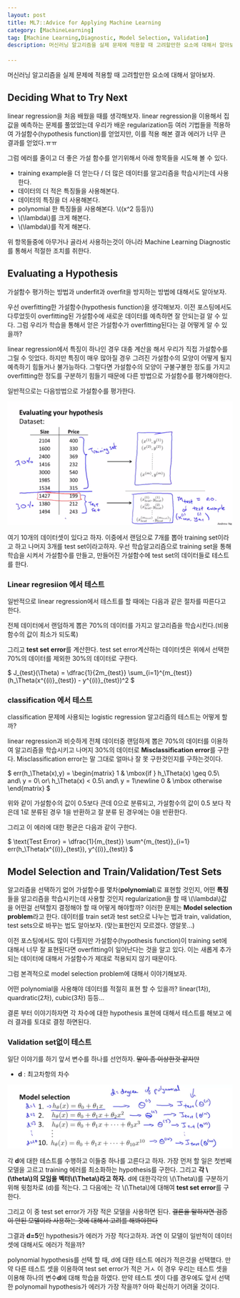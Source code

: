 ```yaml
---
layout: post
title: ML7::Advice for Applying Machine Learning
category: [MachineLearning]
tag: [Machine Learning,Diagnostic, Model Selection, Validation]
description: 머신러닝 알고리즘을 실제 문제에 적용할 때 고려할만한 요소에 대해서 알아보자.

---
```


머신러닝 알고리즘을 실제 문제에 적용할 때 고려할만한 요소에 대해서 알아보자.


## Deciding What to Try Next

linear regression을 처음 배웠을 때를 생각해보자. linear regression을 이용해서 집 값을 예측하는 문제를 풀었었는데 우리가 배운 regularization등 여러 기법들을 적용하여 가설함수(hypothesis function)를 얻었지만, 이를 적용 해본 결과 에러가 너무 큰 결과를 얻었다.ㅠㅠ

그럼 에러를 줄이고 더 좋은 가설 함수를 얻기위해서 아래 항목들을 시도해 볼 수 있다.

 - training example을 더 얻는다 / 더 많은 데이터를 알고리즘을 학습시키는데 사용한다.
 - 데이터의 더 적은 특징들을 사용해본다.
 - 데이터의 특징을 더 사용해본다.
 - polynomial 한 특징들을 사용해본다. \\((x^2 등등)\\)
 - \\(\lambda\\)를 크게 해본다.
 - \\(\lambda\\)를 작게 해본다.

위 항목들중에 아무거나 골라서 사용하는것이 아니라 Machine Learning Diagnostic를 통해서 적절한 조치를 취한다. 

## Evaluating a Hypothesis

가설함수 평가하는 방법과 underfit과 overfit을 방지하는 방법에 대해서도 알아보자.

우선 overfitting한 가설함수(hypothesis function)을 생각해보자. 이전 포스팅에서도 다루었듯이 overfitting된 가설함수에 새로운 데이터를 예측하면 잘 안되는걸 알 수 있다. 그럼 우리가 학습을 통해서 얻은 가설함수가 overfitting된다는 걸 어떻게 알 수 있을까?

linear regression에서 특징이 하나인 경우 대충 계산을 해서 우리가 직접 가설함수를 그릴 수 잇었다. 하지만 특징이 매우 많아질 경우 그려진 가설함수의 모양이 어떻게 될지 예측하기 힘들거나 불가능하다. 그렇다면 가설함수의 모양이 구불구불한 정도를 가지고 overfitting한 정도를 구분하기 힘들기 때문에 다른  방법으로 가설함수를 평가해야한다.

일반적으로는 다음방법으로 가설함수를 평가한다.

![예1](/assets/posts/MachineLearning/ml7-0.png)

여기 10개의 데이터셋이 있다고 하자. 이중에서 랜덤으로 7개를 뽑아 training set이라고 하고 나머지 3개를 test set이라고하자. 우선 학습알고리즘으로 training set을 통해 학습을 시켜서 가설함수를 만들고, 만들어진 가설함수에 test set의 데이터들로 테스트를 한다.

### Linear regresiion 에서 테스트

일반적으로 linear regression에서 테스트를 할 때에는 다음과 같은 절차를 따른다고 한다.

전체 데이터에서 랜덤하게 뽑은 70%의 데이터를 가지고 알고리즘을 학습시킨다.(비용함수의 값이 최소가 되도록)

그리고 **test set error**를 계산한다. test set error계산하는 데이터셋은 위에서 선택한 70%의 데이터를 제외한 30%의 데이터로 구한다.

<div>
$
J_{test}(\Theta) = \dfrac{1}{2m_{test}} \sum_{i=1}^{m_{test}}(h_\Theta(x^{(i)}_{test}) - y^{(i)}_{test})^2
$
</div>

### classification 에서 테스트

classification 문제에 사용되는 logistic regression 알고리즘의 테스트는 어떻게 할까?

linear regression과 비슷하게 전체 데이터중 랜덤하게 뽑은 70%의 데이터를 이용하여 알고리즘을 학습시키고 나머지 30%의 데이터로 **Misclassification error**를 구한다. Misclassification error는 말 그대로 얼마나 잘 못 구한것인지를 구하는것이다.

<div>
$
err(h_\Theta(x),y) =
\begin{matrix}
1 & \mbox{if } h_\Theta(x) \geq 0.5\ and\ y = 0\ or\ h_\Theta(x) < 0.5\ and\ y = 1\newline
0 & \mbox otherwise 
\end{matrix}
$
</div>

위와 같이 가설함수의 값이 0.5보다 큰데 0으로 분류되고, 가설함수의 값이  0.5 보다 작은데 1로 분류된 경우 1을 반환하고 잘 분류 된 경우에는 0을 반환한다.

그리고 이 에러에 대한 평균은 다음과 같이 구한다.


<div>
$
\text{Test Error} = \dfrac{1}{m_{test}} \sum^{m_{test}}_{i=1} err(h_\Theta(x^{(i)}_{test}), y^{(i)}_{test})
$
</div>


## Model Selection and Train/Validation/Test Sets

알고리즘을 선택하기 없어 가설함수를 몇차(**polynomial**)로 표현할 것인지, 어떤 **특징**들을 알고리즘을 학습시키는데 사용할 것인지 regularization을 할 때 \\(\lambda\\)값을 어떤걸 선택할지 결정해야 할 때 어떻게 해야할까? 이러한 문제는 **Model selection problem**라고 한다.
데이터를 train set과 test set으로 나누는 법과 train, validation, test sets으로 바꾸는 법도 알아보자. (맞는표현인지 모르겠다. 영알못...)

이전 포스팅에서도 많이 다뤘지만 가설함수(hypothesis function)이 training set에 대해서 너무 잘 표현된다면 overfitting이 일어난다는 것을 알고 있다. 이는 새롭게 추가되는 데이터에 대해서 가설함수가 제대로 적용되지 않기 때문이다.

그럼 본격적으로 model selection problem에 대해서 이야기해보자.

어떤 polynomial을 사용해야 데이터를 적절히 표현 할 수 있을까? linear(1차), quardratic(2차), cubic(3차) 등등...

결론 부터 이야기하자면 각 차수에 대한 hypothesis  표현에 대해서 테스트를 해보고 에러 결과를 토대로 결정 하면된다.

### Validation set없이 테스트

일단 이야기를 하기 앞서 변수를 하나를 선언하자. <del>말이 좀 이상한것 같지만</del>

 - **d** : 최고차항의 차수


![예1](/images/MachineLearning/ml7/0.png)

각 **d**에 대한 테스트를 수행하고 이들중 하나를 고른다고 하자. 
가장 먼저 할 일은 첫번째 모델을 고르고 training 에러를 최소화하는 hypothesis를 구한다. 
그리고 **각 \\(\theta\\)의 모임을 벡터\\(\Theta\\)라고 하자.**
d에 대한각각의 \\(\Theta\\)를 구분하기 위해 윗첨차로 (d)를 적는다. 그 다음에는 각 \\(\Theta\\)에 대해여 **test set error**를 구한다.

그리고 이 중 test set error가 가장 적은 모델을 사용하면 된다.
<del>결론을 말하자면 검증이 안된 모델이라 사용하는 것에 대해서 고려를 해봐야한다</del>

그결과 **d=5**인 hypothesis가 에러가 가장 적다고하자. 과연 이 모델이 일반적이 데이터 셋에 대해서도 에러가 적을까? 

polynomial hypothesis를 선택 할 때, d에 대한 테스트 에러가 적은것을 선택했다. 만약 다른 테스트 셋을 이용하여 test set error가 적은 거ㅅ
 이 경우 우리는 테스트 셋을 이용해 하나의 변수**d**에 대해 학습을 하였다. 만약 테스트 셋이 다를 경우에도 앞서 선택한 polynomail hypothesis가 에러가 가장 작을까? 아마 확신하기 어려울 것이다.
 
